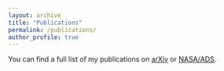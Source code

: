 ```yaml
---
layout: archive
title: "Publications"
permalink: /publications/
author_profile: true
---
```


You can find a full list of my publications on [arXiv](https://arxiv.org/search/?query=lee%2C+abigail&searchtype=all&source=header) or [NASA/ADS](https://ui.adsabs.harvard.edu/public-libraries/NbxqJJIiSOm1kppJpCRpGA).
